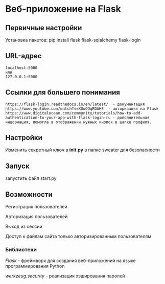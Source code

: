 # Веб-приложение на Flask

## Первичные настройки

Установка пакетов:
pip install flask flask-sqlalchemy flask-login

## URL-адрес
	localhost:5000
	или
	127.0.0.1:5000

## Ссылки для большего понимания
	https://flask-login.readthedocs.io/en/latest/  - документация
	https://www.youtube.com/watch?v=XUwOOqRDAHE  - авторизация на Flask
	https://www.digitalocean.com/community/tutorials/how-to-add-authentication-to-your-app-with-flask-login-ru - дополнительная информация, помогла в отображении нужных кнопок в шапке профиля.


## Настройки

Изменить секретный ключ в __init.py__  в папке sweater для безопасности


## Запуск

запустить файл start.py

## Возможности

Регистрация пользователей

Авторизация пользователей

Выход из сессии

Доступ к файлам сайта только авторизированным пользователям


### Библиотеки

*Flask* - фреймворк для создания веб-приложений на языке программирования Python

*werkzeug.security* - реализация хэширования паролей
